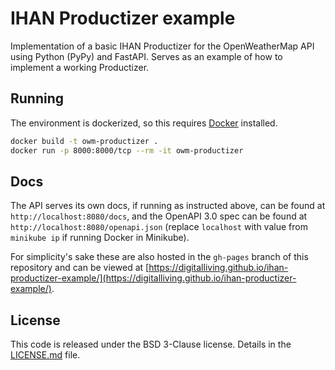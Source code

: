 # IHAN Productizer example

Implementation of a basic IHAN Productizer for the OpenWeatherMap API using Python (PyPy) and FastAPI.
Serves as an example of how to implement a working Productizer.

## Running

The environment is dockerized, so this requires [Docker](https://docs.docker.com/install/) installed.

```bash
docker build -t owm-productizer .
docker run -p 8000:8000/tcp --rm -it owm-productizer
```

## Docs

The API serves its own docs, if running as instructed above, can be found at `http://localhost:8080/docs`, and the 
OpenAPI 3.0 spec can be found at `http://localhost:8080/openapi.json` (replace `localhost` with value from `minikube ip`
if running Docker in Minikube).

For simplicity's sake these are also hosted in the `gh-pages` branch of this repository and can be
viewed at [https://digitalliving.github.io/ihan-productizer-example/](https://digitalliving.github.io/ihan-productizer-example/).


## License

This code is released under the BSD 3-Clause license. Details in the [LICENSE.md](./LICENSE.md) file.
